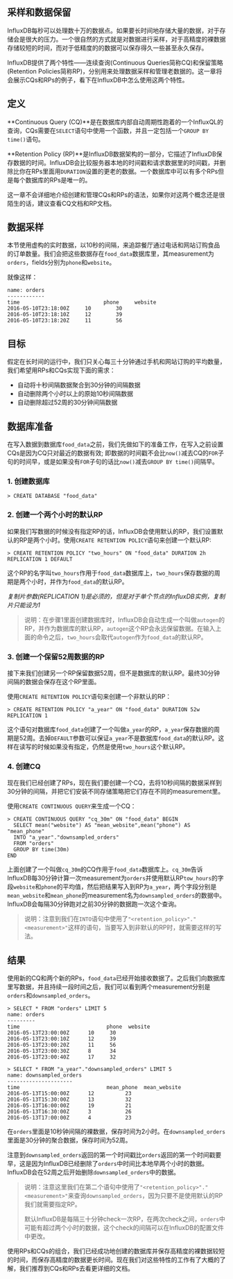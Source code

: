 ## 采样和数据保留

InfluxDB每秒可以处理数十万的数据点。如果要长时间地存储大量的数据，对于存储会是很大的压力。一个很自然的方式就是对数据进行采样，对于高精度的裸数据存储较短的时间，而对于低精度的的数据可以保存得久一些甚至永久保存。

InfluxDB提供了两个特性——连续查询(Continuous Queries简称CQ)和保留策略(Retention Policies简称RP)，分别用来处理数据采样和管理老数据的。这一章将会展示CQs和RPs的例子，看下在InfluxDB中怎么使用这两个特性。

## 定义

**Continuous Query (CQ)**是在数据库内部自动周期性跑着的一个InfluxQL的查询，CQs需要在`SELECT`语句中使用一个函数，并且一定包括一个`GROUP BY time()`语句。

**Retention Policy (RP)**是InfluxDB数据架构的一部分，它描述了InfluxDB保存数据的时间。InfluxDB会比较服务器本地的时间戳和请求数据里的时间戳，并删除比你在RPs里面用`DURATION`设置的更老的数据。一个数据库中可以有多个RPs但是每个数据库的RPs是唯一的。

这一章不会详细地介绍创建和管理CQs和RPs的语法，如果你对这两个概念还是很陌生的话，建议查看CQ文档和RP文档。

## 数据采样

本节使用虚构的实时数据，以10秒的间隔，来追踪餐厅通过电话和网站订购食品的订单数量。我们会把这些数据存在`food_data`数据库里，其measurement为`orders`，fields分别为`phone`和`website`。

就像这样：

```
name: orders
------------
time                           phone     website
2016-05-10T23:18:00Z     10        30
2016-05-10T23:18:10Z     12        39
2016-05-10T23:18:20Z     11        56
```

## 目标

假定在长时间的运行中，我们只关心每三十分钟通过手机和网站订购的平均数量，我们希望用RPs和CQs实现下面的需求：

+   自动将十秒间隔数据聚合到30分钟的间隔数据
+   自动删除两个小时以上的原始10秒间隔数据
+   自动删除超过52周的30分钟间隔数据

## 数据库准备

在写入数据到数据库`food_data`之前，我们先做如下的准备工作，在写入之前设置CQs是因为CQ只对最近的数据有效; 即数据的时间戳不会比`now()`减去CQ的`FOR`子句的时间早，或是如果没有`FOR`子句的话比`now()`减去`GROUP BY time()`间隔早。

### 1\. 创建数据库

```
> CREATE DATABASE "food_data"
```

### 2\. 创建一个两个小时的默认RP

如果我们写数据的时候没有指定RP的话，InfluxDB会使用默认的RP，我们设置默认的RP是两个小时。使用`CREATE RETENTION POLICY`语句来创建一个默认RP:

```
> CREATE RETENTION POLICY "two_hours" ON "food_data" DURATION 2h REPLICATION 1 DEFAULT
```

这个RP的名字叫`two_hours`作用于`food_data`数据库上，`two_hours`保存数据的周期是两个小时，并作为`food_data`的默认RP。

*复制片参数(REPLICATION 1)是必须的，但是对于单个节点的InfluxDB实例，复制片只能设为1*

> 说明：在步骤1里面创建数据库时，InfluxDB会自动生成一个叫做`autogen`的RP，并作为数据库的默认RP，`autogen`这个RP会永远保留数据。在输入上面的命令之后，`two_hours`会取代`autogen`作为`food_data`的默认RP。

### 3\. 创建一个保留52周数据的RP

接下来我们创建另一个RP保留数据52周，但不是数据库的默认RP。最终30分钟间隔的数据会保存在这个RP里面。

使用`CREATE RETENTION POLICY`语句来创建一个非默认的RP：

```
> CREATE RETENTION POLICY "a_year" ON "food_data" DURATION 52w REPLICATION 1
```

这个语句对数据库`food_data`创建了一个叫做`a_year`的RP，`a_year`保存数据的周期是52周。去掉`DEFAULT`参数可以保证`a_year`不是数据库`food_data`的默认RP。这样在读写的时候如果没有指定，仍然是使用`two_hours`这个默认RP。

### 4\. 创建CQ

现在我们已经创建了RPs，现在我们要创建一个CQ，去将10秒间隔的数据采样到30分钟的间隔，并把它们安装不同存储策略把它们存在不同的measurement里。

使用`CREATE CONTINUOUS QUERY`来生成一个CQ：

```
> CREATE CONTINUOUS QUERY "cq_30m" ON "food_data" BEGIN
  SELECT mean("website") AS "mean_website",mean("phone") AS "mean_phone"
  INTO "a_year"."downsampled_orders"
  FROM "orders"
  GROUP BY time(30m)
END
```

上面创建了一个叫做`cq_30m`的CQ作用于`food_data`数据库上。`cq_30m`告诉InfluxDB每30分钟计算一次measurement为`orders`并使用默认RP`tow_hours`的字段`website`和`phone`的平均值，然后把结果写入到RP为`a_year`，两个字段分别是`mean_website`和`mean_phone`的measurement名为`downsampled_orders`的数据中。InfluxDB会每隔30分钟跑对之前30分钟的数据跑一次这个查询。

> 说明：注意到我们在`INTO`语句中使用了`"<retention_policy>"."<measurement>"`这样的语句，当要写入到非默认的RP时，就需要这样的写法。

## 结果

使用新的CQ和两个新的RPs，`food_data`已经开始接收数据了。之后我们向数据库里写数据，并且持续一段时间之后，我们可以看到两个measurement分别是`orders`和`downsampled_orders`。

```
> SELECT * FROM "orders" LIMIT 5
name: orders
---------
time                            phone  website
2016-05-13T23:00:00Z      10     30
2016-05-13T23:00:10Z      12     39
2016-05-13T23:00:20Z      11     56
2016-05-13T23:00:30Z      8      34
2016-05-13T23:00:40Z      17     32

> SELECT * FROM "a_year"."downsampled_orders" LIMIT 5
name: downsampled_orders
---------------------
time                            mean_phone  mean_website
2016-05-13T15:00:00Z      12          23
2016-05-13T15:30:00Z      13          32
2016-05-13T16:00:00Z      19          21
2016-05-13T16:30:00Z      3           26
2016-05-13T17:00:00Z      4           23
```

在`orders`里面是10秒钟间隔的裸数据，保存时间为2小时。在`downsampled_orders`里面是30分钟的聚合数据，保存时间为52周。

注意到`downsampled_orders`返回的第一个时间戳比`orders`返回的第一个时间戳要早，这是因为InfluxDB已经删除了`orders`中时间比本地早两个小时的数据。InfluxDB会在52周之后开始删除`downsampled_orders`中的数据。

> 说明：注意这里我们在第二个语句中使用了`"<retention_policy>"."<measurement>"`来查询`downsampled_orders`，因为只要不是使用默认的RP我们就需要指定RP。
>
> 默认InfluxDB是每隔三十分钟check一次RP，在两次check之间，`orders`中可能有超过两个小时的数据，这个check的间隔可以在InfluxDB的配置文件中更改。

使用RPs和CQs的组合，我们已经成功地创建的数据库并保存高精度的裸数据较短的时间，而保存高精度的数据更长时间。现在我们对这些特性的工作有了大概的了解，我们推荐到CQs和RPs去看更详细的文档。